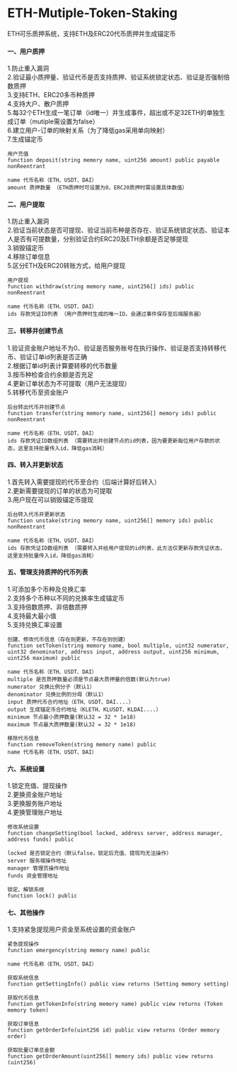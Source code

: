 # ETH-Mutiple-Token-Staking
ETH可乐质押系统，支持ETH及ERC20代币质押并生成锚定币

#### 一、用户质押
1.防止重入漏洞  
2.验证最小质押量、验证代币是否支持质押、验证系统锁定状态、验证是否强制倍数质押  
3.支持ETH、ERC20多币种质押  
4.支持大户、散户质押  
5.每32个ETH生成一笔订单（id唯一）并生成事件，超出或不足32ETH的单独生成订单（mutiple需设置为false）  
6.建立用户-订单的映射关系（为了降低gas采用单向映射）  
7.生成锚定币  
```
用户充值
function deposit(string memory name, uint256 amount) public payable nonReentrant  
  
name 代币名称（ETH、USDT、DAI）  
amount 质押数量 （ETH质押时可设置为0，ERC20质押时需设置具体数值）  
```

#### 二、用户提取
1.防止重入漏洞  
2.验证当前状态是否可提现、验证当前币种是否存在、验证系统锁定状态、验证本人是否有可提数量，分别验证合约ERC20及ETH余额是否足够提现  
3.销毁锚定币  
4.移除订单信息  
5.区分ETH及ERC20转账方式，给用户提现  
```
用户提现
function withdraw(string memory name, uint256[] ids) public nonReentrant
  
name 代币名称（ETH、USDT、DAI）  
ids 存款凭证ID列表 （用户质押时生成的唯一ID，会通过事件保存至后端服务器）  
```

#### 三、转移并创建节点
1.验证资金账户地址不为0、验证是否服务账号在执行操作、验证是否支持转移代币、验证订单id列表是否正确    
2.根据订单id列表计算要转移的代币数量  
3.按币种检查合约余额是否充足  
4.更新订单状态为不可提取（用户无法提现）  
5.转移代币至资金账户  
```
后台转出代币并创建节点
function transfer(string memory name, uint256[] memory ids) public nonReentrant
  
name 代币名称（ETH、USDT、DAI）  
ids 存款凭证ID数组列表 （需要转出并创建节点的id列表，因为要更新每位用户存款的状态，这里支持批量传入id，降低gas消耗）  
```

#### 四、转入并更新状态
1.首先转入需要提现的代币至合约（后端计算好后转入）  
2.更新需要提现的订单的状态为可提取  
3.用户现在可以销毁锚定币提现  
```
后台转入代币并更新状态
function unstake(string memory name, uint256[] memory ids) public nonReentrant 
  
name 代币名称（ETH、USDT、DAI）  
ids 存款凭证ID数组列表 （需要转入并给用户提现的id列表，此方法仅更新存款凭证状态，这里支持批量传入id，降低gas消耗）  
```

#### 五、管理支持质押的代币列表
1.可添加多个币种及兑换汇率  
2.支持多个币种以不同的兑换率生成锚定币  
3.支持倍数质押、非倍数质押  
4.支持最大最小值  
5.支持兑换汇率设置  
```
创建、修改代币信息（存在则更新，不存在则创建）
function setToken(string memory name, bool multiple, uint32 numerator, uint32 denominator, address input, address output, uint256 minimum, uint256 maximum) public
  
name 代币名称（ETH、USDT、DAI）  
multiple 是否质押数量必须是节点最大质押量的倍数(默认为true)  
numerator 兑换比例分子（默认1）  
denominator 兑换比例的分母（默认1）  
input 质押代币合约地址（ETH、USDT、DAI....）  
output 生成锚定币合约地址（KLETH、KLUSDT、KLDAI....） 
minimum 节点最小质押数量(默认32 = 32 * 1e18)  
maximum 节点最大质押数量(默认32 = 32 * 1e18)  

移除代币信息
function removeToken(string memory name) public
name 代币名称（ETH、USDT、DAI） 
```

#### 六、系统设置
1.锁定充值、提现操作  
2.更换资金账户地址  
3.更换服务账户地址  
4.更换管理账户地址  
```
修改系统设置
function changeSetting(bool locked, address server, address manager, address funds) public 
  
locked 是否锁定合约（默认false，锁定后充值、提现均无法操作）   
server 服务端操作地址  
manager 管理员操作地址  
funds 资金管理地址  

锁定、解锁系统
function lock() public

```

#### 七、其他操作
1.支持紧急提现用户资金至系统设置的资金账户  
```
紧急提现操作  
function emergency(string memory name) public  
  
name 代币名称（ETH、USDT、DAI）     

获取系统信息  
function getSettingInfo() public view returns (Setting memory setting)  

获取代币信息  
function getTokenInfo(string memory name) public view returns (Token memory token)  

获取订单信息  
function getOrderInfo(uint256 id) public view returns (Order memory order)  

获取批量订单总金额  
function getOrderAmount(uint256[] memory ids) public view returns (uint256)  

```

